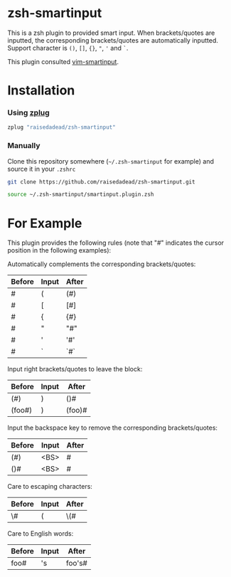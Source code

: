 # zsh-smartinput

This is a zsh plugin to provided smart input.
When brackets/quotes are inputted, the corresponding brackets/quotes are automatically inputted.
Support character is `()`, `[]`, `{}`, `"`, `'` and `` ` ``.

This plugin consulted [vim-smartinput](http://github.com/kana/vim-smartinput).

# Installation

### Using [zplug](https://github.com/b4b4r07/zplug)

```zsh
zplug "raisedadead/zsh-smartinput"
```

### Manually

Clone this repository somewhere (`~/.zsh-smartinput` for example) and source it in your `.zshrc`

```zsh
git clone https://github.com/raisedadead/zsh-smartinput.git
```

```zsh
source ~/.zsh-smartinput/smartinput.plugin.zsh
```

# For Example

This plugin provides the following rules
(note that "#" indicates the cursor position in the following examples):

Automatically complements the corresponding brackets/quotes:

| Before | Input | After |
| ------ | ----- | ----- |
| #      | (     | (#)   |
| #      | [     | [#]   |
| #      | {     | {#}   |
| #      | "     | "#"   |
| #      | '     | '#'   |
| #      | \`    | \`#\` |

Input right brackets/quotes to leave the block:

| Before | Input | After  |
| ------ | ----- | ------ |
| (#)    | )     | ()#    |
| (foo#) | )     | (foo)# |

Input the backspace key to remove the corresponding brackets/quotes:

| Before | Input  | After |
| ------ | ------ | ----- |
| (#)    | \<BS\> | #     |
| ()#    | \<BS\> | #     |

Care to escaping characters:

| Before | Input | After |
| ------ | ----- | ----- |
| \\#    | (     | \\(#  |

Care to English words:

| Before | Input | After  |
| ------ | ----- | ------ |
| foo#   | 's    | foo's# |
